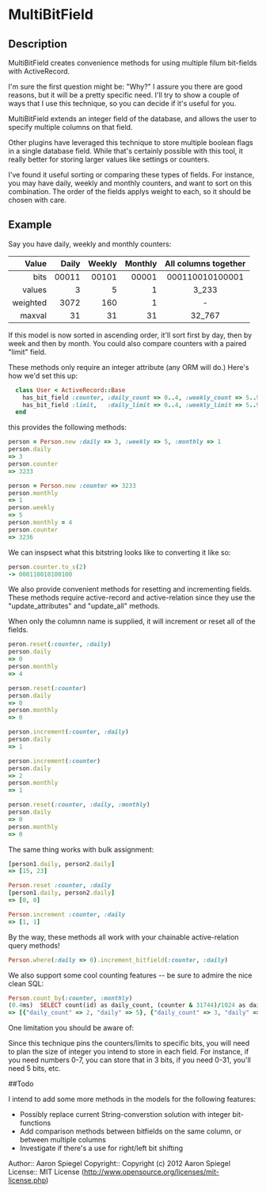 # MultiBitField #

## Description ##

MultiBitField creates convenience methods for using multiple filum bit-fields with ActiveRecord.

I'm sure the first question might be: "Why?"  I assure you there are good reasons, but it will be a pretty specific need.  I'll try to show a couple of ways that I use this technique, so you can decide if it's useful for you.

MultiBitField extends an integer field of the database, and allows the user to specify multiple columns on that field.

Other plugins have leveraged this technique to store multiple boolean flags in a single database field.  While that's certainly possible with this tool, it really better for storing larger values like settings or counters.

I've found it useful sorting or comparing these types of fields.  For instance, you may have daily, weekly and monthly counters, and want to sort on this combination.  The order of the fields applys weight to each, so it should be chosen with care.

## Example ##

Say you have daily, weekly and monthly counters:

 Value     | Daily    | Weekly  | Monthly  |  All columns together 
 --------: | ------:  | ------: | -------: | :--------------------:
 bits      | 00011    | 00101   | 00001    |  000110010100001      
 values    | 3        | 5       | 1        |  3_233                
 weighted  | 3072     | 160     | 1        |  -                    
 maxval    | 31       | 31      | 31       |  32_767               
 
If this model is now sorted in ascending order, it'll sort first by day, then by week and then by month.  You could also compare counters with a paired "limit" field.

These methods only require an integer attribute (any ORM will do.)  Here's how we'd set this up:

```ruby
  class User < ActiveRecord::Base
    has_bit_field :counter, :daily_count => 0..4, :weekly_count => 5..9, :monthly_count => 10..14
	has_bit_field :limit,   :daily_limit => 0..4, :weekly_limit => 5..9, :monthly_limit => 10..14
  end
```

this provides the following methods:

```ruby
person = Person.new :daily => 3, :weekly => 5, :monthly => 1
person.daily 
=> 3
person.counter
=> 3233

person = Person.new :counter => 3233
person.monthly
=> 1
person.weekly
=> 5
person.monthly = 4
person.counter
=> 3236
```

We can inspsect what this bitstring looks like to converting it like so:

```ruby
person.counter.to_s(2)
-> 000110010100100

```

We also provide convenient methods for resetting and incrementing fields.  These methods require active-record and active-relation since they use the "update_attributes" and "update_all" methods.

When only the columnn name is supplied, it will increment or reset all of the fields.

```ruby
peron.reset(:counter, :daily)
person.daily
=> 0
person.monthly
=> 4

person.reset(:counter)
person.daily
=> 0
person.monthly
=> 0

person.increment(:counter, :daily)
person.daily
=> 1

person.increment(:counter)
person.daily
=> 2
person.monthly
=> 1

person.reset(:counter, :daily, :monthly)
person.daily
=> 0
person.monthly
=> 0
```

The same thing works with bulk assignment:

```ruby
[person1.daily, person2.daily]
=> [15, 23]

Person.reset :counter, :daily
[person1.daily, person2.daily]
=> [0, 0]

Person.increment :counter, :daily
=> [1, 1]
```

By the way, these methods all work with your chainable active-relation query methods!

```ruby
Person.where(:daily => 0).increment_bitfield(:counter, :daily)
```

We also support some cool counting features -- be sure to admire the nice clean SQL:

```ruby
Person.count_by(:counter, :monthly)
(0.4ms)  SELECT count(id) as daily_count, (counter & 31744)/1024 as daily FROM "people" GROUP BY daily
=> [{"daily_count" => 2, "daily" => 5}, {"daily_count" => 3, "daily" => 1}]
```

One limitation you should be aware of:

Since this technique pins the counters/limits to specific bits, you will need to plan the size of integer you intend to store in each field.  For instance, if you need numbers 0-7, you can store that in 3 bits, if you need 0-31, you'll need 5 bits, etc.

##Todo

I intend to add some more methods in the models for the following features:

  * Possibly replace current String-converstion solution with integer bit-functions
  * Add comparison methods between bitfields on the same column, or between multiple columns
  * Investigate if there's a use for right/left bit shifting

Author:: Aaron Spiegel
Copyright:: Copyright (c) 2012 Aaron Spiegel
License:: MIT License (http://www.opensource.org/licenses/mit-license.php)
